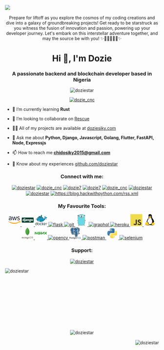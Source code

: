 <img src="dozie3.png?&border_radius=15">

<p align="center">Prepare for liftoff as you explore the cosmos of my coding creations and dive into a galaxy of groundbreaking projects! Get ready to be starstruck as you witness the fusion of innovation and passion, powering up your developer journey. Let's embark on this interstellar adventure together, and may the source be with you! ✨🚀👩‍💻👨‍💻✨ </p>

<h1 align="center">Hi 👋, I'm Dozie</h1>
<h3 align="center">A passionate backend and blockchain developer based in Nigeria</h3>

<p align="center"> <img src="https://komarev.com/ghpvc/?username=doziestar&label=Profile%20views&color=0e75b6&style=flat&border_radius=15" alt="doziestar" /> </p>

<p align="center"> <a href="https://twitter.com/dozie_cnc" target="blank"><img src="https://img.shields.io/twitter/follow/dozie_cnc?logo=twitter&style=for-the-badge" alt="dozie_cnc" /></a> </p>

- 🌱 I’m currently learning **Rust**

- 👯 I’m looking to collaborate on [Rescue](https://github.com/doziestar/rescue)

- 👨‍💻 All of my projects are available at [doziesiky.com](doziesiky.com)

- 💬 Ask me about **Python, Django, Javascript, Golang, Flutter, FastAPI, Node, Expressjs**

- 📫 How to reach me **chidosiky2015@gmail.com**

- 📄 Know about my experiences [github.com/doziestar](github.com/doziestar)

<h3 align="center">Connect with me:</h3>
<p align="center">
<a href="https://dev.to/doziestar" target="blank"><img align="center" src="https://cdn.jsdelivr.net/npm/simple-icons@3.0.1/icons/dev-dot-to.svg" alt="doziestar" height="30" width="40" /></a>
<a href="https://twitter.com/dozie_cnc" target="blank"><img align="center" src="https://raw.githubusercontent.com/rahuldkjain/github-profile-readme-generator/master/src/images/icons/Social/twitter.svg" alt="dozie_cnc" height="30" width="40" /></a>
<a href="https://linkedin.com/in/dozie7" target="blank"><img align="center" src="https://raw.githubusercontent.com/rahuldkjain/github-profile-readme-generator/master/src/images/icons/Social/linked-in-alt.svg" alt="dozie7" height="30" width="40" /></a>
<a href="https://fb.com/dozie7" target="blank"><img align="center" src="https://raw.githubusercontent.com/rahuldkjain/github-profile-readme-generator/master/src/images/icons/Social/facebook.svg" alt="dozie7" height="30" width="40" /></a>
<a href="https://instagram.com/dozie_cnc" target="blank"><img align="center" src="https://raw.githubusercontent.com/rahuldkjain/github-profile-readme-generator/master/src/images/icons/Social/instagram.svg" alt="dozie_cnc" height="30" width="40" /></a>
<a href="https://www.hackerrank.com/doziestar" target="blank"><img align="center" src="https://raw.githubusercontent.com/rahuldkjain/github-profile-readme-generator/master/src/images/icons/Social/hackerrank.svg" alt="doziestar" height="30" width="40" /></a>
<a href="https://www.leetcode.com/doziestar" target="blank"><img align="center" src="https://raw.githubusercontent.com/rahuldkjain/github-profile-readme-generator/master/src/images/icons/Social/leet-code.svg" alt="doziestar" height="30" width="40" /></a>
<a href="/https://blog.hackwithpython.com/rss.xml" target="blank"><img align="center" src="https://raw.githubusercontent.com/rahuldkjain/github-profile-readme-generator/master/src/images/icons/Social/rss.svg" alt="https://blog.hackwithpython.com/rss.xml" height="30" width="40" /></a>
</p>

<h3 align="center">My Favourite Tools:</h3>
<p align="center"> <a href="https://aws.amazon.com" target="_blank"> <img src="https://raw.githubusercontent.com/devicons/devicon/master/icons/amazonwebservices/amazonwebservices-original-wordmark.svg" alt="aws" width="40" height="40"/> </a><a href="https://www.djangoproject.com/" target="_blank"> <img src="https://raw.githubusercontent.com/devicons/devicon/master/icons/django/django-original.svg" alt="django" width="40" height="40"/> </a> <a href="https://www.docker.com/" target="_blank"> <img src="https://raw.githubusercontent.com/devicons/devicon/master/icons/docker/docker-original-wordmark.svg" alt="docker" width="40" height="40"/> </a>  <a href="https://flask.palletsprojects.com/" target="_blank"> <img src="https://www.vectorlogo.zone/logos/pocoo_flask/pocoo_flask-icon.svg" alt="flask" width="40" height="40"/> </a>  <a href="https://git-scm.com/" target="_blank"> <img src="https://www.vectorlogo.zone/logos/git-scm/git-scm-icon.svg" alt="git" width="40" height="40"/> </a> <a href="https://golang.org" target="_blank"> <img src="https://raw.githubusercontent.com/devicons/devicon/master/icons/go/go-original.svg" alt="go" width="40" height="40"/> </a> <a href="https://graphql.org" target="_blank"> <img src="https://www.vectorlogo.zone/logos/graphql/graphql-icon.svg" alt="graphql" width="40" height="40"/> </a> <a href="https://heroku.com" target="_blank"> <img src="https://www.vectorlogo.zone/logos/heroku/heroku-icon.svg" alt="heroku" width="40" height="40"/> </a> <a href="https://developer.mozilla.org/en-US/docs/Web/JavaScript" target="_blank"> <img src="https://raw.githubusercontent.com/devicons/devicon/master/icons/javascript/javascript-original.svg" alt="javascript" width="40" height="40"/> </a> <a href="https://www.linux.org/" target="_blank"> <img src="https://raw.githubusercontent.com/devicons/devicon/master/icons/linux/linux-original.svg" alt="linux" width="40" height="40"/> </a> <a href="https://www.mongodb.com/" target="_blank"> <img src="https://raw.githubusercontent.com/devicons/devicon/master/icons/mongodb/mongodb-original-wordmark.svg" alt="mongodb" width="40" height="40"/> </a> <a href="https://www.nginx.com" target="_blank"> <img src="https://raw.githubusercontent.com/devicons/devicon/master/icons/nginx/nginx-original.svg" alt="nginx" width="40" height="40"/> </a> <a href="https://opencv.org/" target="_blank"> <img src="https://www.vectorlogo.zone/logos/opencv/opencv-icon.svg" alt="opencv" width="40" height="40"/> </a>  </a> <a href="https://www.postgresql.org" target="_blank"> <img src="https://raw.githubusercontent.com/devicons/devicon/master/icons/postgresql/postgresql-original-wordmark.svg" alt="postgresql" width="40" height="40"/> </a> <a href="https://postman.com" target="_blank"> <img src="https://www.vectorlogo.zone/logos/getpostman/getpostman-icon.svg" alt="postman" width="40" height="40"/> </a> <a href="https://www.python.org" target="_blank"> <img src="https://raw.githubusercontent.com/devicons/devicon/master/icons/python/python-original.svg" alt="python" width="40" height="40"/> </a>    <a href="https://www.selenium.dev" target="_blank"> <img src="https://raw.githubusercontent.com/detain/svg-logos/780f25886640cef088af994181646db2f6b1a3f8/svg/selenium-logo.svg" alt="selenium" width="40" height="40"/> </a>  </p>

<h3 align="center">Support:</h3>
<p align="center"><a href="https://www.buymeacoffee.com/doziestar"> <img align="center" src="https://cdn.buymeacoffee.com/buttons/v2/default-yellow.png?&border_radius=15" height="50" width="200" alt="doziestar" /></a></p>

<p align="left"><img align="left" src="https://github-readme-stats.vercel.app/api/top-langs?username=doziestar&show_icons=true&locale=en&layout=compact&theme=dark&hide=html,css,scss&count_private=true&include_all_commits=true&langs_count=8&cache_seconds=1800&border_radius=15" height="200" width="450" alt="doziestar" /></p>

<p align="center"><img align="center" src="https://github-readme-streak-stats.herokuapp.com/?user=doziestar&theme=dark&include_all_commits=true&cache_seconds=1800&count_private=true&layout=compact&border_radius=15" alt="doziestar" /></p>

<p align="right"><img align="center" src="https://github-readme-stats.vercel.app/api?username=doziestar&show_icons=true&locale=en&theme=dracula&count_private=true&include_all_commits=true&cache_seconds=1800&border_radius=15" height="200" width="500" alt="doziestar" /></p>



